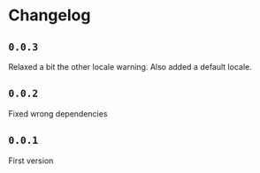 # Changelog

## `0.0.3`

Relaxed a bit the other locale warning.
Also added a default locale.

## `0.0.2`

Fixed wrong dependencies

## `0.0.1`

First version
